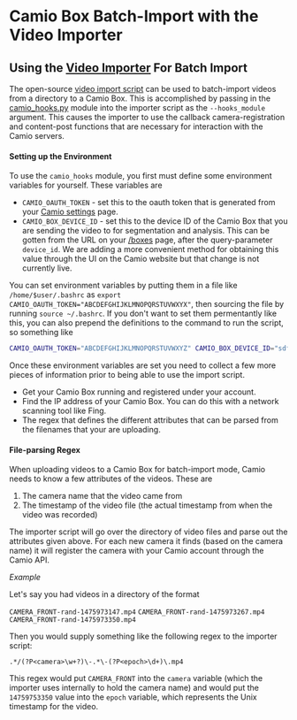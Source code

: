 Camio Box Batch-Import with the Video Importer
===============

## Using the [Video Importer](https://github.com/tnc-ca-geo/video-importer) For Batch Import

The open-source [video import script](https://github.com/tnc-ca-geo/video-importer) can be used to batch-import videos from a directory
to a Camio Box. This is accomplished by passing in the [camio_hooks.py](batch_import/camio_hooks.py) module into the importer script as
the `--hooks_module` argument. This causes the importer to use the callback camera-registration and content-post functions that are necessary
for interaction with the Camio servers.

####  Setting up the Environment

To use the `camio_hooks` module, you first must define some environment variables for yourself. These variables are

 - `CAMIO_OAUTH_TOKEN` - set this to the oauth token that is generated from your [Camio settings](https://www.camio.com/settings/integrations) page.
 - `CAMIO_BOX_DEVICE_ID` - set this to the device ID of the Camio Box that you are sending the video to for segmentation and analysis. This can be gotten from the URL 
   on your [/boxes](https://www.camio.com/boxes) page, after the query-parameter `device_id`. We are adding a more convenient method for obtaining this value through
   the UI on the Camio website but that change is not currently live.

You can set environment variables by putting them in a file like `/home/$user/.bashrc` as `export CAMIO_OAUTH_TOKEN="ABCDEFGHIJKLMNOPQRSTUVWXYX"`, then sourcing the file
by running `source ~/.bashrc`. If you don't want to set them permentantly like this, you can also prepend the definitions to the command to run the script, so something like

```bash
CAMIO_OAUTH_TOKEN="ABCDEFGHIJKLMNOPQRSTUVWXYZ" CAMIO_BOX_DEVICE_ID="sdfsdfsdfsdfsdfsdfsdf" python importer.py $args
```

Once these environment variables are set you need to collect a few more pieces of information prior to being able to use the import script.
 
 - Get your Camio Box running and registered under your account.
 - Find the IP address of your Camio Box. You can do this with a network scanning tool like Fing.
 - The regex that defines the different attributes that can be parsed from the filenames that your are uploading.

#### File-parsing Regex

When uploading videos to a Camio Box for batch-import mode, Camio needs to know a few attributes of the videos. These are

1. The camera name that the video came from
2. The timestamp of the video file (the actual timestamp from when the video was recorded)

The importer script will go over the directory of video files and parse out the attributes given above. For each new camera it finds (based on the camera name) 
it will register the camera with your Camio account through the Camio API. 

*Example*

Let's say you had videos in a directory of the format

`CAMERA_FRONT-rand-1475973147.mp4`
`CAMERA_FRONT-rand-1475973267.mp4`
`CAMERA_FRONT-rand-1475973350.mp4`

Then you would supply something like the following regex to the importer script:

`.*/(?P<camera>\w+?)\-.*\-(?P<epoch>\d+)\.mp4`

This regex would put `CAMERA_FRONT` into the `camera` variable (which the importer uses internally to hold the camera name) and would put the `14759753350` value into the
`epoch` variable, which represents the Unix timestamp for the video. 

